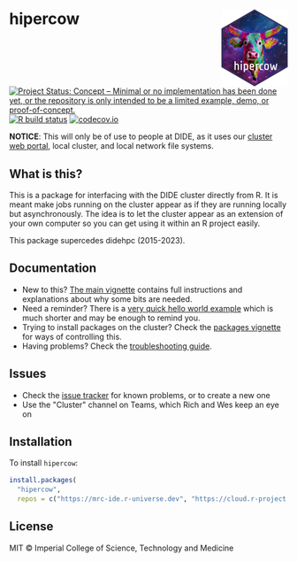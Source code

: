 # hipercow <img src="man/figures/logo.png" align="right" height="139" />

<!-- badges: start -->
[![Project Status: Concept – Minimal or no implementation has been done yet, or the repository is only intended to be a limited example, demo, or proof-of-concept.](https://www.repostatus.org/badges/latest/concept.svg)](https://www.repostatus.org/#concept)
[![R build status](https://github.com/mrc-ide/hipercow/workflows/R-CMD-check/badge.svg)](https://github.com/mrc-ide/hipercow/actions)
[![codecov.io](https://codecov.io/github/mrc-ide/hipercow/coverage.svg?branch=main)](https://codecov.io/github/mrc-ide/hipercow?branch=main)
<!-- badges: end -->

**NOTICE**: This will only be of use to people at DIDE, as it uses our [cluster web portal](https://mrcdata.dide.ic.ac.uk/hpc), local cluster, and local network file systems.

## What is this?

This is a package for interfacing with the DIDE cluster directly from R.  It is meant make jobs running on the cluster appear as if they are running locally but asynchronously.  The idea is to let the cluster appear as an extension of your own computer so you can get using it within an R project easily.

This package supercedes didehpc (2015-2023).

## Documentation

* New to this? [The main vignette](https://mrc-ide.github.io/hipercow/articles/hipercow.html) contains full instructions and explanations about why some bits are needed.
* Need a reminder? There is a [very quick hello world example](https://mrc-ide.github.io/hipercow/articles/hello.html) which is much shorter and may be enough to remind you.
* Trying to install packages on the cluster? Check the [packages vignette](https://mrc-ide.github.io/hipercow/articles/packages.html) for ways of controlling this.
* Having problems? Check the [troubleshooting guide](https://mrc-ide.github.io/hipercow/articles/troubleshooting.html).

## Issues

* Check the [issue tracker](https://github.com/mrc-ide/hipercow/issues) for known problems, or to create a new one
* Use the "Cluster" channel on Teams, which Rich and Wes keep an eye on

## Installation

To install `hipercow`:

```r
install.packages(
  "hipercow",
  repos = c("https://mrc-ide.r-universe.dev", "https://cloud.r-project.org"))
```

## License

MIT © Imperial College of Science, Technology and Medicine
